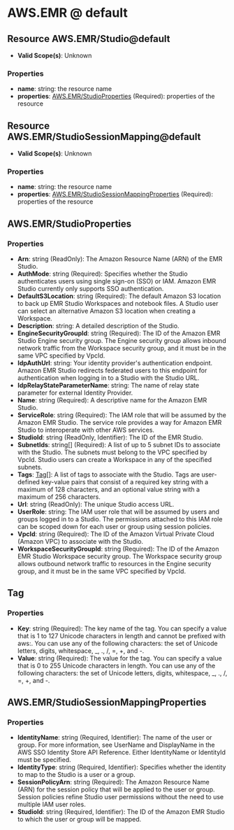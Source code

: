 # AWS.EMR @ default

## Resource AWS.EMR/Studio@default
* **Valid Scope(s)**: Unknown
### Properties
* **name**: string: the resource name
* **properties**: [AWS.EMR/StudioProperties](#awsemrstudioproperties) (Required): properties of the resource

## Resource AWS.EMR/StudioSessionMapping@default
* **Valid Scope(s)**: Unknown
### Properties
* **name**: string: the resource name
* **properties**: [AWS.EMR/StudioSessionMappingProperties](#awsemrstudiosessionmappingproperties) (Required): properties of the resource

## AWS.EMR/StudioProperties
### Properties
* **Arn**: string (ReadOnly): The Amazon Resource Name (ARN) of the EMR Studio.
* **AuthMode**: string (Required): Specifies whether the Studio authenticates users using single sign-on (SSO) or IAM. Amazon EMR Studio currently only supports SSO authentication.
* **DefaultS3Location**: string (Required): The default Amazon S3 location to back up EMR Studio Workspaces and notebook files. A Studio user can select an alternative Amazon S3 location when creating a Workspace.
* **Description**: string: A detailed description of the Studio.
* **EngineSecurityGroupId**: string (Required): The ID of the Amazon EMR Studio Engine security group. The Engine security group allows inbound network traffic from the Workspace security group, and it must be in the same VPC specified by VpcId.
* **IdpAuthUrl**: string: Your identity provider's authentication endpoint. Amazon EMR Studio redirects federated users to this endpoint for authentication when logging in to a Studio with the Studio URL.
* **IdpRelayStateParameterName**: string: The name of relay state parameter for external Identity Provider.
* **Name**: string (Required): A descriptive name for the Amazon EMR Studio.
* **ServiceRole**: string (Required): The IAM role that will be assumed by the Amazon EMR Studio. The service role provides a way for Amazon EMR Studio to interoperate with other AWS services.
* **StudioId**: string (ReadOnly, Identifier): The ID of the EMR Studio.
* **SubnetIds**: string[] (Required): A list of up to 5 subnet IDs to associate with the Studio. The subnets must belong to the VPC specified by VpcId. Studio users can create a Workspace in any of the specified subnets.
* **Tags**: [Tag](#tag)[]: A list of tags to associate with the Studio. Tags are user-defined key-value pairs that consist of a required key string with a maximum of 128 characters, and an optional value string with a maximum of 256 characters.
* **Url**: string (ReadOnly): The unique Studio access URL.
* **UserRole**: string: The IAM user role that will be assumed by users and groups logged in to a Studio. The permissions attached to this IAM role can be scoped down for each user or group using session policies.
* **VpcId**: string (Required): The ID of the Amazon Virtual Private Cloud (Amazon VPC) to associate with the Studio.
* **WorkspaceSecurityGroupId**: string (Required): The ID of the Amazon EMR Studio Workspace security group. The Workspace security group allows outbound network traffic to resources in the Engine security group, and it must be in the same VPC specified by VpcId.

## Tag
### Properties
* **Key**: string (Required): The key name of the tag. You can specify a value that is 1 to 127 Unicode characters in length and cannot be prefixed with aws:. You can use any of the following characters: the set of Unicode letters, digits, whitespace, _, ., /, =, +, and -. 
* **Value**: string (Required): The value for the tag. You can specify a value that is 0 to 255 Unicode characters in length. You can use any of the following characters: the set of Unicode letters, digits, whitespace, _, ., /, =, +, and -. 

## AWS.EMR/StudioSessionMappingProperties
### Properties
* **IdentityName**: string (Required, Identifier): The name of the user or group. For more information, see UserName and DisplayName in the AWS SSO Identity Store API Reference. Either IdentityName or IdentityId must be specified.
* **IdentityType**: string (Required, Identifier): Specifies whether the identity to map to the Studio is a user or a group.
* **SessionPolicyArn**: string (Required): The Amazon Resource Name (ARN) for the session policy that will be applied to the user or group. Session policies refine Studio user permissions without the need to use multiple IAM user roles.
* **StudioId**: string (Required, Identifier): The ID of the Amazon EMR Studio to which the user or group will be mapped.

